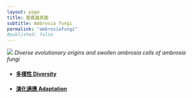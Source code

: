 ```yaml
---
layout: page
title: 菌蠹蟲真菌
subtitle: Ambrosia fungi
permalink: "ambrosiafungi"
#published: false
---
```

![](assets/img/ambrosia_fungi_phy.png)
*Diverse evolutionary origins and swollen ambrosia cells of ambrosia fungi*

- <h4><a href="ambrosiafungi_diversity">多樣性 Diversity</a></h4>
- <h4><a href="ambrosiafungi_adaptation">演化適應 Adaptation</a></h4>
